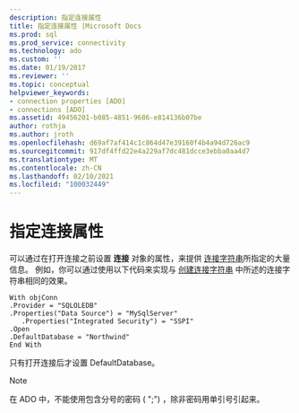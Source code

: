 ```yaml
---
description: 指定连接属性
title: 指定连接属性 |Microsoft Docs
ms.prod: sql
ms.prod_service: connectivity
ms.technology: ado
ms.custom: ''
ms.date: 01/19/2017
ms.reviewer: ''
ms.topic: conceptual
helpviewer_keywords:
- connection properties [ADO]
- connections [ADO]
ms.assetid: 49456201-b085-4851-9686-e814136b07be
author: rothja
ms.author: jroth
ms.openlocfilehash: d69af7af414c1c864d47e39160f4b4a94d726ac9
ms.sourcegitcommit: 917df4ffd22e4a229af7dc481dcce3ebba0aa4d7
ms.translationtype: MT
ms.contentlocale: zh-CN
ms.lasthandoff: 02/10/2021
ms.locfileid: "100032449"
---
```

# <a name="specifying-connection-properties"></a>指定连接属性
可以通过在打开连接之前设置 **连接** 对象的属性，来提供 [连接字符串](../../../ado/guide/data/creating-a-connection-string.md)所指定的大量信息。 例如，你可以通过使用以下代码来实现与 [创建连接字符串](../../../ado/guide/data/creating-a-connection-string.md) 中所述的连接字符串相同的效果。  
  
```  
With objConn  
.Provider = "SQLOLEDB"  
.Properties("Data Source") = "MySqlServer"  
   .Properties("Integrated Security") = "SSPI"  
.Open  
.DefaultDatabase = "Northwind"  
End With  
```  
  
 只有打开连接后才设置 DefaultDatabase。  
  
> [!NOTE]
>  在 ADO 中，不能使用包含分号的密码 ( ";") ，除非密码用单引号引起来。
